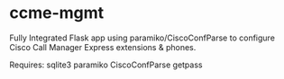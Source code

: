 # ccme-mgmt
Fully Integrated Flask app using paramiko/CiscoConfParse to configure Cisco Call Manager Express extensions &amp; phones.

Requires: 
    sqlite3
    paramiko
    CiscoConfParse
    getpass
